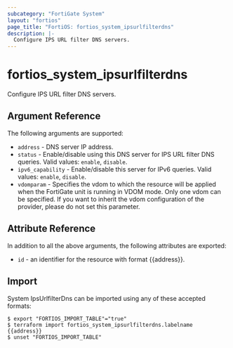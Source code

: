 ```yaml
---
subcategory: "FortiGate System"
layout: "fortios"
page_title: "FortiOS: fortios_system_ipsurlfilterdns"
description: |-
  Configure IPS URL filter DNS servers.
---
```


# fortios_system_ipsurlfilterdns
Configure IPS URL filter DNS servers.

## Argument Reference

The following arguments are supported:

* `address` - DNS server IP address.
* `status` - Enable/disable using this DNS server for IPS URL filter DNS queries. Valid values: `enable`, `disable`.
* `ipv6_capability` - Enable/disable this server for IPv6 queries. Valid values: `enable`, `disable`.
* `vdomparam` - Specifies the vdom to which the resource will be applied when the FortiGate unit is running in VDOM mode. Only one vdom can be specified. If you want to inherit the vdom configuration of the provider, please do not set this parameter.


## Attribute Reference

In addition to all the above arguments, the following attributes are exported:
* `id` - an identifier for the resource with format {{address}}.

## Import

System IpsUrlfilterDns can be imported using any of these accepted formats:
```
$ export "FORTIOS_IMPORT_TABLE"="true"
$ terraform import fortios_system_ipsurlfilterdns.labelname {{address}}
$ unset "FORTIOS_IMPORT_TABLE"
```
